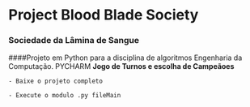 # Project Blood Blade Society 
### Sociedade da Lâmina de Sangue

####Projeto em Python para a disciplina de algoritmos Engenharia da Computação. PYCHARM
**Jogo de Turnos e escolha de Campeãoes**

```
- Baixe o projeto completo

- Execute o modulo .py fileMain
```


